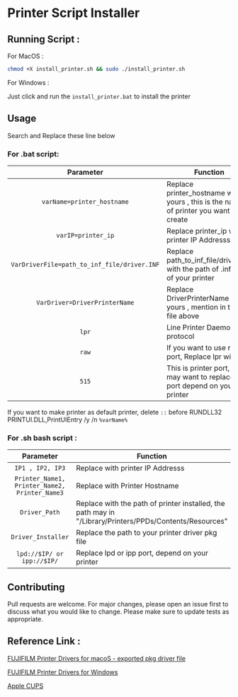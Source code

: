 # Printer Script Installer


## Running Script :

For MacOS : 

```bash
chmod +X install_printer.sh && sudo ./install_printer.sh
```

For Windows :

Just click and run the `install_printer.bat` to install the printer



## Usage

Search and Replace these line below

### For .bat script:

| Parameter | Function |
| :----: | --- |
| `varName=printer_hostname` | Replace printer_hostname with yours , this is the name of printer you want to create |
| `varIP=printer_ip` | Replace printer_ip with printer IP Addresss |
| `VarDriverFile=path_to_inf_file/driver.INF` | Replace path_to_inf_file/driver.INF with the path of .inf file of your printer |
| `VarDriver=DriverPrinterName` | Replace DriverPrinterName with yours , mention in the .inf file above |
| `lpr` | Line Printer Daemon protocol |
| `raw` | If you want to use raw port, Replace lpr with raw |
| `515` | This is printer port, you may want to replace the port depend on your printer |


If you want to make printer as default printer, delete
`::` before RUNDLL32 PRINTUI.DLL,PrintUIEntry /y /n `%varName%`


### For .sh bash script :

| Parameter | Function |
| :----: | --- |
| `IP1 , IP2, IP3` | Replace with printer IP Addresss |
| `Printer_Name1, Printer_Name2, Printer_Name3` | Replace with Printer Hostname |
| `Driver_Path` | Replace with the path of printer installed, the path may in "/Library/Printers/PPDs/Contents/Resources" |
| `Driver_Installer` | Replace the path to your printer driver pkg file |
| `lpd://$IP/ or ipp://$IP/` | Replace lpd or ipp port, depend on your printer |



## Contributing

Pull requests are welcome. For major changes, please open an issue first to discuss what you would like to change.
Please make sure to update tests as appropriate.



## Reference Link :
[FUJIFILM Printer Drivers for macoS - exported pkg driver file](https://github.com/trongtinh1212/FUJIfILM_Printer_Drivers)

[FUJIFILM Printer Drivers for Windows](https://support-fb.fujIfilm.com/setupSupport.do?cid=8&ctry_code=NZ&lang_code=en)

[Apple CUPS](https://github.com/apple/cups)